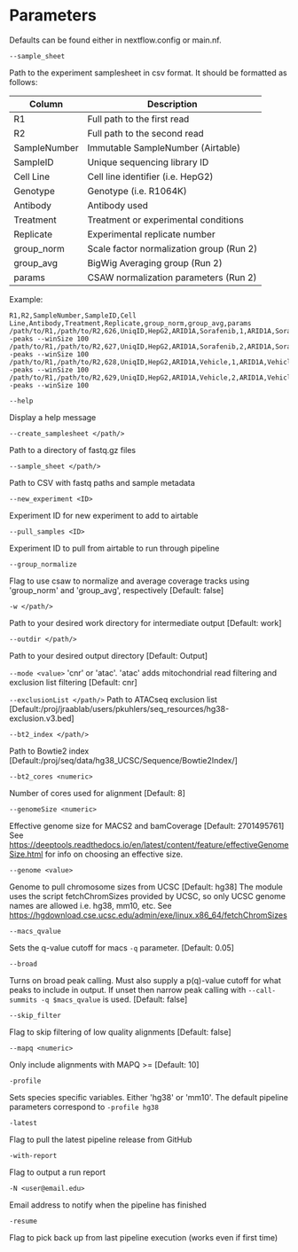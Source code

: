Parameters
==========

Defaults can be found either in nextflow.config or main.nf.

`--sample_sheet`

Path to the experiment samplesheet in csv format. It should be formatted as follows:

|Column	        |Description					|
|---------------|-----------------------------------------------|
|R1		|Full path to the first read 			|
|R2		|Full path to the second read 			|
|SampleNumber	|Immutable SampleNumber (Airtable)	  	|
|SampleID	|Unique sequencing library ID		   	|
|Cell Line	|Cell line identifier (i.e. HepG2)		|
|Genotype	|Genotype (i.e. R1064K)				|
|Antibody	|Antibody used					|
|Treatment	|Treatment or experimental conditions		|
|Replicate	|Experimental replicate number			|
|group_norm	|Scale factor normalization group (Run 2)	|
|group_avg	|BigWig Averaging group (Run 2)			|
|params		|CSAW normalization parameters (Run 2)		|

Example:

    R1,R2,SampleNumber,SampleID,Cell Line,Antibody,Treatment,Replicate,group_norm,group_avg,params
    /path/to/R1,/path/to/R2,626,UniqID,HepG2,ARID1A,Sorafenib,1,ARID1A,Sorafenib,--peaks --winSize 100
    /path/to/R1,/path/to/R2,627,UniqID,HepG2,ARID1A,Sorafenib,2,ARID1A,Sorafenib,--peaks --winSize 100
    /path/to/R1,/path/to/R2,628,UniqID,HepG2,ARID1A,Vehicle,1,ARID1A,Vehicle,--peaks --winSize 100
    /path/to/R1,/path/to/R2,629,UniqID,HepG2,ARID1A,Vehicle,2,ARID1A,Vehicle,--peaks --winSize 100

`--help`

Display a help message

`--create_samplesheet </path/>`

Path to a directory of fastq.gz files

`--sample_sheet </path/>`

Path to CSV with fastq paths and sample metadata

`--new_experiment <ID>`

Experiment ID for new experiment to add to airtable

`--pull_samples <ID>`

Experiment ID to pull from airtable to run through pipeline

`--group_normalize`

Flag to use csaw to normalize and average coverage tracks using 'group_norm' and 'group_avg', respectively [Default: false]

`-w </path/>`

Path to your desired work directory for intermediate output [Default: work]

`--outdir </path/>`

Path to your desired output directory [Default: Output]

`--mode <value>`
	'cnr' or 'atac'. 'atac' adds mitochondrial read filtering and exclusion list filtering [Default: cnr]

`--exclusionList </path/>`
	Path to ATACseq exclusion list [Default:/proj/jraablab/users/pkuhlers/seq_resources/hg38-exclusion.v3.bed]

`--bt2_index </path/>`

Path to Bowtie2 index [Default:/proj/seq/data/hg38_UCSC/Sequence/Bowtie2Index/]

`--bt2_cores <numeric>`

Number of cores used for alignment [Default: 8]

`--genomeSize <numeric>`

Effective genome size for MACS2 and bamCoverage [Default: 2701495761]
See https://deeptools.readthedocs.io/en/latest/content/feature/effectiveGenomeSize.html
for info on choosing an effective size.

`--genome <value>`

Genome to pull chromosome sizes from UCSC [Default: hg38]
The module uses the script fetchChromSizes provided by UCSC,
so only UCSC genome names are allowed i.e. hg38, mm10, etc.
See https://hgdownload.cse.ucsc.edu/admin/exe/linux.x86_64/fetchChromSizes

`--macs_qvalue` <value>

Sets the q-value cutoff for macs `-q` parameter. [Default: 0.05]

`--broad` <value>

Turns on broad peak calling. Must also supply a p(q)-value cutoff for what peaks to include in output. If unset then narrow peak calling with `--call-summits -q $macs_qvalue` is used. [Default: false]

`--skip_filter`

Flag to skip filtering of low quality alignments [Default: false]

`--mapq <numeric>`

Only include alignments with MAPQ >= <numeric> [Default: 10]

`-profile`

Sets species specific variables. Either 'hg38' or 'mm10'.
The default pipeline parameters correspond to `-profile hg38`

`-latest`

Flag to pull the latest pipeline release from GitHub

`-with-report`

Flag to output a run report

`-N <user@email.edu>`

Email address to notify when the pipeline has finished

`-resume`

Flag to pick back up from last pipeline execution (works even if first time)
